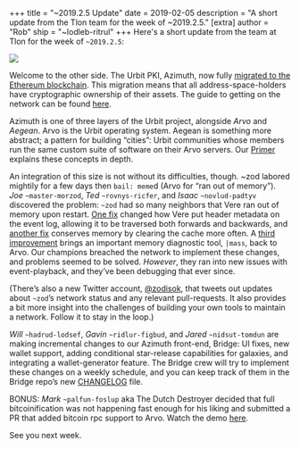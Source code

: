 +++
title = "~2019.2.5 Update"
date = 2019-02-05
description = "A short update from the Tlon team for the week of ~2019.2.5."
[extra]
author = "Rob"
ship = "~lodleb-ritrul"
+++
Here's a short update from the team at Tlon for the week of `~2019.2.5`:

![](https://media.urbit.org/fora/updates/2019.2.4-update.jpg)

Welcome to the other side. The Urbit PKI, Azimuth, now fully [migrated to the Ethereum blockchain](https://urbit.org/posts/essays/azimuth-is-on-chain/). This migration means that all address-space-holders have cryptographic ownership of their assets. The guide to getting on the network can be found [here](https://urbit.org/docs/getting-started/).

Azimuth is one of three layers of the Urbit project, alongside _Arvo_ and _Aegean_. Arvo is the Urbit operating system. Aegean is something more abstract; a pattern for building “cities”: Urbit communities whose members run the same custom suite of software on their Arvo servers.  Our [Primer](https://urbit.org/primer/) explains these concepts in depth.

An integration of this size is not without its difficulties, though. ~zod labored mightily for a few days then `bail: meme`d (Arvo for “ran out of memory”). *Joe* `~master-morzod`, *Ted* `~rovnys-ricfer`, and *Isaac* `~novlud-padtyv` discovered the problem: `~zod` had so many neighbors that Vere ran out of memory upon restart. [One fix](https://github.com/urbit/urbit/pull/1167) changed how Vere put header metadata on the event log, allowing it to be traversed both forwards and backwards, and [another fix](https://github.com/urbit/urbit/pull/1180) conserves memory by clearing the cache more often. A [third improvement](https://github.com/urbit/urbit/pull/1171) brings an important memory diagnostic tool, `|mass`, back to Arvo. Our champions breached the network to implement these changes, and problems seemed to be solved. _However_, they ran into new issues with event-playback, and they’ve been debugging that ever since.

(There’s also a new Twitter account, [@zodisok](https://twitter.com/zodisok), that tweets out updates about `~zod`’s network status and any relevant pull-requests. It also provides a bit more insight into the challenges of building your own tools to maintain a network. Follow it to stay in the loop.)

*Will* `~hadrud-lodsef`, *Gavin* `~ridlur-figbud`, and *Jared* `~nidsut-tomdun` are making incremental changes to our Azimuth front-end, Bridge: UI fixes, new wallet support, adding conditional star-release capabilities for galaxies, and integrating a wallet-generator feature. The Bridge crew will try to implement these changes on a weekly schedule, and you can keep track of them in the Bridge repo’s new [CHANGELOG](https://github.com/urbit/bridge/blob/master/CHANGELOG) file.

BONUS: *Mark* `~palfun-foslup` aka The Dutch Destroyer decided that full bitcoinification was not happening fast enough for his liking and submitted a PR that added bitcoin rpc support to Arvo. Watch the demo [here](https://twitter.com/mdfang/status/1092171862178701313).

See you next week.